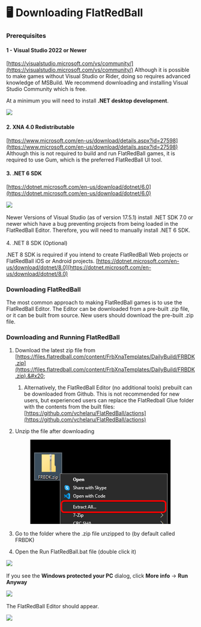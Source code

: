 # 🖥️ Downloading FlatRedBall

### Prerequisites

#### 1 - Visual Studio 2022 or Newer

[https://visualstudio.microsoft.com/vs/community/](https://visualstudio.microsoft.com/vs/community/) Although it is possible to make games without Visual Studio or Rider, doing so requires advanced knowledge of MSBuild. We recommend downloading and installing Visual Studio Community which is free.

At a minimum you will need to install **.NET desktop development**.

![](media/2021-08-img\_610caaac075b7.png)

#### 2. XNA 4.0 Redistributable

[https://www.microsoft.com/en-us/download/details.aspx?id=27598](https://www.microsoft.com/en-us/download/details.aspx?id=27598) Although this is not required to build and run FlatRedBall games, it is required to use Gum, which is the preferred FlatRedBall UI tool.

#### 3. .NET 6 SDK

[https://dotnet.microsoft.com/en-us/download/dotnet/6.0](https://dotnet.microsoft.com/en-us/download/dotnet/6.0)

![](media/2023-03-img\_6415bcb385f79.png)

Newer Versions of Visual Studio (as of version 17.5.1) install .NET SDK 7.0 or newer which have a bug preventing projects from being loaded in the FlatRedBall Editor. Therefore, you will need to manually install .NET 6 SDK.\
\
4\. .NET 8 SDK (Optional)

.NET 8 SDK is required if you intend to create FlatRedBall Web projects or FlatRedBall iOS or Android projects. [https://dotnet.microsoft.com/en-us/download/dotnet/8.0](https://dotnet.microsoft.com/en-us/download/dotnet/8.0)

### Downloading FlatRedBall

The most common approach to making FlatRedBall games is to use the FlatRedBall Editor. The Editor can be downloaded from a pre-built .zip file, or it can be built from source. New users should download the pre-built .zip file.

### Downloading and Running FlatRedBall

1. Download the latest zip file from [https://files.flatredball.com/content/FrbXnaTemplates/DailyBuild/FRBDK.zip](https://files.flatredball.com/content/FrbXnaTemplates/DailyBuild/FRBDK.zip).&#x20;
   1. Alternatively, the FlatRedBall Editor (no additional tools) prebuilt can be downloaded from Github. This is not recommended for new users, but experienced users can replace the FlatRedball Glue folder with the contents from the built files: [https://github.com/vchelaru/FlatRedBall/actions](https://github.com/vchelaru/FlatRedBall/actions)
2.  Unzip the file after downloading

    <figure><img src=".gitbook/assets/image (5) (1) (1) (1) (1) (1) (1) (1).png" alt=""><figcaption></figcaption></figure>
3. Go to the folder where the .zip file unzipped to (by default called FRBDK)
4. Open the Run FlatRedBall.bat file (double click it)

![](media/2023-07-img\_64b932f820fb5.png)

If you see the **Windows protected your PC** dialog, click **More info** -> **Run Anyway**

![](media/2023-07-img\_64b938bddd912.png)

The FlatRedBall Editor should appear.

![](media/2022-12-img\_639d07e85b8d9.png)
